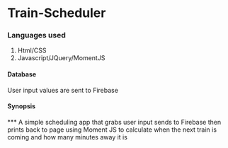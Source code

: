 # Train-Scheduler
### Languages used ####
1. Html/CSS
2. Javascript/JQuery/MomentJS
#### Database ###
User input values are sent to Firebase

#### Synopsis ####
*** A simple scheduling app that grabs user input sends to Firebase then prints back to page using Moment JS
to calculate when the next train is coming and how many minutes away it is
